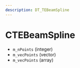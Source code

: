 ```yaml
---
description: DT_TEBeamSpline
---
```


# CTEBeamSpline


* `m_nPoints` (integer)
* `m_vecPoints` (vector)
* `m_vecPoints` (array)